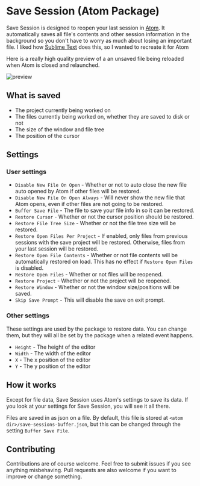 # Save Session (Atom Package)

Save Session is designed to reopen your last session in [Atom](https://atom.io/).
It automatically saves all file's contents and other session information in the
background so you don't have to worry as much about losing an important file.
I liked how [Sublime Text](http://www.sublimetext.com/) does this, so I wanted
to recreate it for Atom

Here is a really high quality preview of a an unsaved file being reloaded when
Atom is closed and relaunched.

![preview](https://raw.githubusercontent.com/mpeterson2/save-session/master/preview.gif)

## What is saved

 - The project currently being worked on
 - The files currently being worked on, whether they are saved to disk or not
 - The size of the window and file tree
 - The position of the cursor

## Settings

### User settings

 - `Disable New File On Open` - Whether or not to auto close the new file auto
 opened by Atom if other files will be restored.
 - `Disable New File On Open Always` - Will never show the new file that Atom
 opens, even if other files are not going to be restored.
 - `Buffer Save File` - The file to save your file info in so it can be restored.
 - `Restore Cursor` - Whether or not the cursor position should be restored.
 - `Restore File Tree Size` - Whether or not the file tree size will be restored.
 - `Restore Open Files Per Project` - If enabled, only files from previous sessions
 with the save project will be restored. Otherwise, files from your last session
 will be restored.
 - `Restore Open File Contents` - Whether or not file contents will be
 automatically restored on load. This has no effect if `Restore Open Files` is
 disabled.
 - `Restore Open Files` - Whether or not files will be reopened.
 - `Restore Project` - Whether or not the project will be reopened.
 - `Restore Window` - Whether or not the window size/positions will be saved.
 - `Skip Save Prompt` - This will disable the save on exit prompt.

### Other settings
These settings are used by the package to restore data. You can change them, but
they will all be set by the package when a related event happens.

 - `Height` - The height of the editor
 - `Width` - The width of the editor
 - `X` - The x position of the editor
 - `Y` - The y position of the editor

## How it works

Except for file data, Save Session uses Atom's settings to save its data. If you
look at your settings for Save Session, you will see it all there.

Files are saved in as json on a file. By default, this file is stored
at `<atom dir>/save-sessions-buffer.json`, but this can be changed through the
setting `Buffer Save File`.

## Contributing

Contributions are of course welcome. Feel free to submit issues if you see
anything misbehaving. Pull requests are also welcome if you want to improve or
change something.

